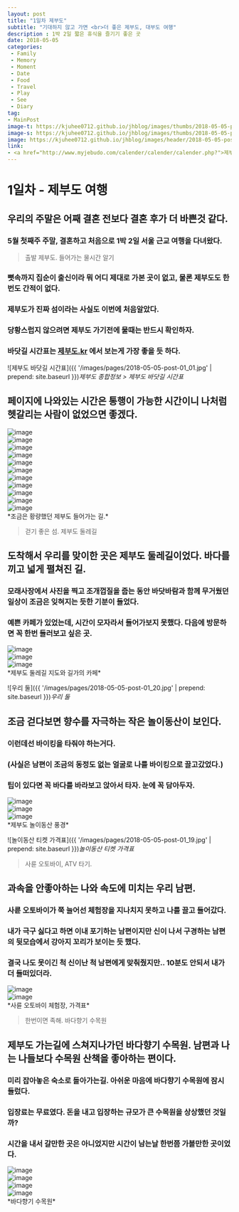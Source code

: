 ```yaml
---
layout: post
title: "1일차 제부도"
subtitle: "기대하지 않고 가면 <br>더 좋은 제부도, 대부도 여행"
description : 1박 2일 짧은 휴식을 즐기기 좋은 곳
date: 2018-05-05
categories:
 - Family
 - Memory
 - Moment
 - Date
 - Food
 - Travel
 - Play
 - See
 - Diary
tag:
- MainPost 
image-t: https://kjuhee0712.github.io/jhblog/images/thumbs/2018-05-05-post-01.jpg
image-s: https://kjuhee0712.github.io/jhblog/images/thumbs/2018-05-05-post-01_s.jpg
image: https://kjuhee0712.github.io/jhblog/images/header/2018-05-05-post-01.jpg
link: 
- <a href="http://www.myjebudo.com/calender/calender/calender.php?">제부도 종합정보</a>
---
```



# 1일차 - 제부도 여행

## 우리의 주말은 어째 결혼 전보다 결혼 후가 더 바쁜것 같다.
### 5월 첫째주 주말, 결혼하고 처음으로 1박 2일 서울 근교 여행을 다녀왔다.  


> 출발 제부도. 들어가는 물시간 알기


### 뼛속까지 집순이 출신이라 뭐 어디 제대로 가본 곳이 없고, 물론 제부도도 한번도 간적이 없다.  
### 제부도가 진짜 섬이라는 사실도 이번에 처음알았다. 
### 당황스럽지 않으려면 제부도 가기전에 물때는 반드시 확인하자. 
### 바닷길 시간표는 [제부도.kr](http://www.myjebudo.com/calender/calender/calender.php?) 에서 보는게 가장 좋을 듯 하다.

![제부도 바닷길 시간표]({{ '/images/pages/2018-05-05-post-01_01.jpg' | prepend: site.baseurl }})*제부도 종합정보 > 제부도 바닷길 시간표*

## 페이지에 나와있는 시간은 통행이 가능한 시간이니 나처럼 헷갈리는 사람이 없었으면 좋겠다.

<div class="gallery_wrap" >
	<div><img src="{{ '/images/pages/2018-05-05-post-01_02.jpg' | prepend: site.baseurl }}" alt="image"></div>
	<div><img src="{{ '/images/pages/2018-05-05-post-01_03.jpg' | prepend: site.baseurl }}" alt="image"></div>
	<div><img src="{{ '/images/pages/2018-05-05-post-01_04.jpg' | prepend: site.baseurl }}" alt="image"></div>
	<div><img src="{{ '/images/pages/2018-05-05-post-01_05.jpg' | prepend: site.baseurl }}" alt="image"></div>
	<div><img src="{{ '/images/pages/2018-05-05-post-01_06.jpg' | prepend: site.baseurl }}" alt="image"></div>
	<div><img src="{{ '/images/pages/2018-05-05-post-01_07.jpg' | prepend: site.baseurl }}" alt="image"></div>
	<div><img src="{{ '/images/pages/2018-05-05-post-01_08.jpg' | prepend: site.baseurl }}" alt="image"></div>
	<div><img src="{{ '/images/pages/2018-05-05-post-01_09.jpg' | prepend: site.baseurl }}" alt="image"></div>
	<div><img src="{{ '/images/pages/2018-05-05-post-01_10.jpg' | prepend: site.baseurl }}" alt="image"></div>
	<div><img src="{{ '/images/pages/2018-05-05-post-01_11.jpg' | prepend: site.baseurl }}" alt="image"></div>
	<div><img src="{{ '/images/pages/2018-05-05-post-01_12.jpg' | prepend: site.baseurl }}" alt="image"></div>	
</div>*조금은 황량했던 제부도 들어가는 길.*


> 걷기 좋은 섬. 제부도 둘레길 

## 도착해서 우리를 맞이한 곳은 제부도 둘레길이었다. 바다를 끼고 넓게 펼쳐진 길. 
### 모래사장에서 사진을 찍고 조개껍질을 줍는 동안 바닷바람과 함께 무거웠던 일상이 조금은 잊혀지는 듯한 기분이 들었다. 
### 예쁜 카페가 있었는데, 시간이 모자라서 들어가보지 못했다. 다음에 방문하면 꼭 한번 들러보고 싶은 곳.

<div class="gallery_wrap" >
	<div><img src="{{ '/images/pages/2018-05-05-post-01_13.jpg' | prepend: site.baseurl }}" alt="image"></div>
	<div><img src="{{ '/images/pages/2018-05-05-post-01_14.jpg' | prepend: site.baseurl }}" alt="image"></div>
	<div><img src="{{ '/images/pages/2018-05-05-post-01_15.jpg' | prepend: site.baseurl }}" alt="image"></div>
</div>*제부도 둘레길 지도와 길가의 카페*

![우리 둘]({{ '/images/pages/2018-05-05-post-01_20.jpg' | prepend: site.baseurl }})*우리 둘*

## 조금 걷다보면 향수를 자극하는 작은 놀이동산이 보인다. 
### 이런데선 바이킹을 타줘야 하는거다. 
### (사실은 남편이 조금의 동정도 없는 얼굴로 나를 바이킹으로 끌고갔었다.)
### 팁이 있다면 꼭 바다를 바라보고 앉아서 타자. 눈에 꼭 담아두자. 

<div class="gallery_wrap" >
	<div><img src="{{ '/images/pages/2018-05-05-post-01_16.jpg' | prepend: site.baseurl }}" alt="image"></div>
	<div><img src="{{ '/images/pages/2018-05-05-post-01_17.jpg' | prepend: site.baseurl }}" alt="image"></div>
	<div><img src="{{ '/images/pages/2018-05-05-post-01_18.jpg' | prepend: site.baseurl }}" alt="image"></div>
</div>*제부도 놀이동산 풍경*

![놀이동산 티켓 가격표]({{ '/images/pages/2018-05-05-post-01_19.jpg' | prepend: site.baseurl }})*놀이동산 티켓 가격표*


> 사륜 오토바이, ATV 타기.

## 과속을 안좋아하는 나와 속도에 미치는 우리 남편.
### 사륜 오토바이가 쭉 늘어선 체험장을 지나치지 못하고 나를 끌고 들어갔다. 
### 내가 극구 싫다고 하면 이내 포기하는 남편이지만 신이 나서 구경하는 남편의 뒷모습에서 강아지 꼬리가 보이는 듯 했다.
### 결국 나도 못이긴 척 신이난 척 남편에게 맞춰줬지만.. 10분도 안되서 내가 더 들떠있더라.


<div class="gallery_wrap" >
	<div><img src="{{ '/images/pages/2018-05-05-post-01_22.jpg' | prepend: site.baseurl }}" alt="image"></div>
	<div><img src="{{ '/images/pages/2018-05-05-post-01_23.jpg' | prepend: site.baseurl }}" alt="image"></div>
</div>*사륜 오토바이 체험장, 가격표*


> 한번이면 족해. 바다향기 수목원

## 제부도 가는길에 스쳐지나가던 바다향기 수목원. 남편과 나는 나들보다 수목원 산책을 좋아하는 편이다.
### 미리 잡아놓은 숙소로 돌아가는길. 아쉬운 마음에 바다향기 수목원에 잠시 들렀다.
### 입장료는 무료였다. 돈을 내고 입장하는 규모가 큰 수목원을 상상했던 것일까? 
### 시간을 내서 갈만한 곳은 아니었지만 시간이 남는날 한번쯤 가볼만한 곳이었다.

<div class="gallery_wrap" >
	<div><img src="{{ '/images/pages/2018-05-05-post-01_24.jpg' | prepend: site.baseurl }}" alt="image"></div>
	<div><img src="{{ '/images/pages/2018-05-05-post-01_25.jpg' | prepend: site.baseurl }}" alt="image"></div>
	<div><img src="{{ '/images/pages/2018-05-05-post-01_26.jpg' | prepend: site.baseurl }}" alt="image"></div>
	<div><img src="{{ '/images/pages/2018-05-05-post-01_27.jpg' | prepend: site.baseurl }}" alt="image"></div>
</div>*바다향기 수목원*

